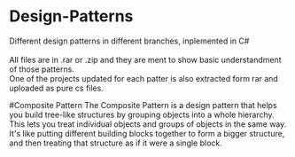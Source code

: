 # Design-Patterns
Different design patterns in different branches, inplemented in C# <br><br>
All files are in .rar or .zip and they are ment to show basic understandment of those patterns. <br>
One of the projects updated for each patter is also extracted form rar and uploaded as pure cs files.
<br>

#Composite Pattern 
The Composite Pattern is a design pattern that helps you build tree-like structures by grouping objects into a whole hierarchy.<br> This lets you treat individual objects and groups of objects in the same way.<br> It's like putting different building blocks together to form a bigger structure, and then treating that structure as if it were a single block.
